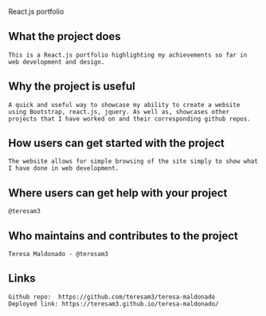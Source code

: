 React.js portfolio

## What the project does
    This is a React.js portfolio highlighting my achievements so far in web development and design. 

## Why the project is useful
    A quick and useful way to showcase my ability to create a website using Bootstrap, react.js, jquery. As well as, showcases other projects that I have worked on and their corresponding github repos.

##  How users can get started with the project
    The website allows for simple browsing of the site simply to show what I have done in web development.

## Where users can get help with your project
    @teresam3

## Who maintains and contributes to the project
    Teresa Maldonado - @teresam3

## Links
    Github repo:  https://github.com/teresam3/teresa-maldonado
    Deployed link: https://teresam3.github.io/teresa-maldonado/